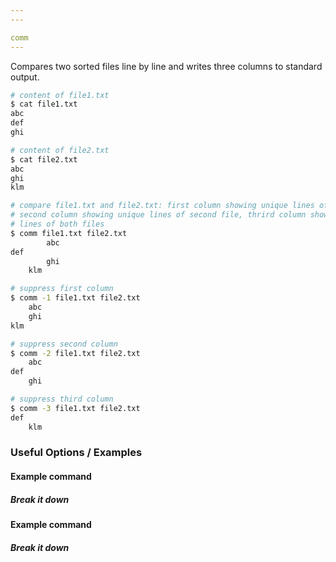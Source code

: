 ```yaml
---
---

comm
---
```

Compares two sorted files line by line and writes three columns to standard output.
<!-- one line explanation would go here -->

<!-- minimal example -->
~~~ bash
# content of file1.txt
$ cat file1.txt
abc
def
ghi

# content of file2.txt
$ cat file2.txt
abc
ghi
klm

# compare file1.txt and file2.txt: first column showing unique lines of first file, 
# second column showing unique lines of second file, thrird column showing matched 
# lines of both files
$ comm file1.txt file2.txt
		abc
def
		ghi
	klm
~~~

<!--more-->
~~~ bash
# suppress first column
$ comm -1 file1.txt file2.txt
	abc
	ghi
klm

# suppress second column
$ comm -2 file1.txt file2.txt
	abc
def
	ghi

# suppress third column
$ comm -3 file1.txt file2.txt
def
	klm
~~~
### Useful Options / Examples

#### Example command

##### Break it down

#### Example command

##### Break it down
